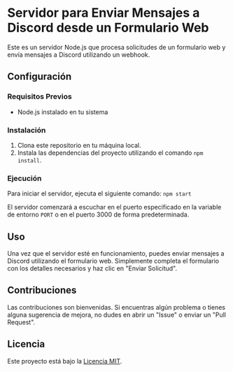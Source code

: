 # Servidor para Enviar Mensajes a Discord desde un Formulario Web

Este es un servidor Node.js que procesa solicitudes de un formulario web y envía mensajes a Discord utilizando un webhook.

## Configuración

### Requisitos Previos

- Node.js instalado en tu sistema

### Instalación

1. Clona este repositorio en tu máquina local.
2. Instala las dependencias del proyecto utilizando el comando `npm install`.


### Ejecución

Para iniciar el servidor, ejecuta el siguiente comando: `npm start`

El servidor comenzará a escuchar en el puerto especificado en la variable de entorno `PORT` o en el puerto 3000 de forma predeterminada.

## Uso

Una vez que el servidor esté en funcionamiento, puedes enviar mensajes a Discord utilizando el formulario web. Simplemente completa el formulario con los detalles necesarios y haz clic en "Enviar Solicitud".

## Contribuciones

Las contribuciones son bienvenidas. Si encuentras algún problema o tienes alguna sugerencia de mejora, no dudes en abrir un "Issue" o enviar un "Pull Request".

## Licencia

Este proyecto está bajo la [Licencia MIT](https://opensource.org/licenses/MIT).
